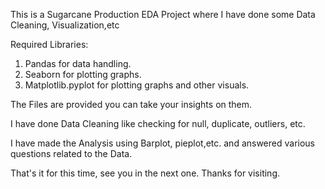 This is a Sugarcane Production EDA Project where I have done some Data Cleaning, Visualization,etc
 
Required Libraries:
1. Pandas for data handling.
2. Seaborn for plotting graphs.
3. Matplotlib.pyplot for plotting graphs and other visuals.

The Files are provided you can take your insights on them.

I have done Data Cleaning like checking for null, duplicate, outliers, etc.

I have made the Analysis using Barplot, pieplot,etc. and answered various questions related to the Data.

That's it for this time, see you in the next one.
Thanks for visiting.
